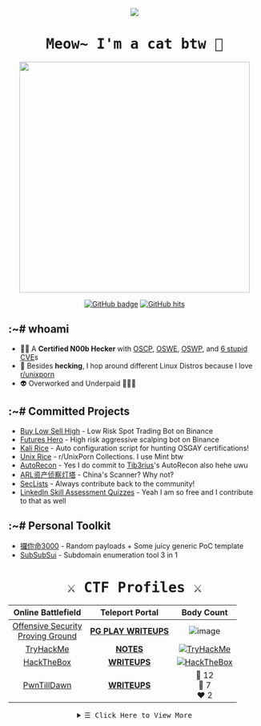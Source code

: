 <p align="center">
  <img src="kitten.png">
</p>

<h1 align="center">
  <samp>
    <b>
      Meow~ I'm a cat btw 🐾
    </b>
  </samp>
</h1>
  
<p align="center">
  <img src = "https://github-readme-stats.vercel.app/api?username=zyairelai&show_icons=true&hide_border=true&theme=graywhite&include_all_commits=true&count_private=true" width = 460>
</p>
<p align="center">
  <a href="https://github.com/zyairelai?tab=repositories" target="_blank">
    <img src="https://img.shields.io/github/followers/zyairelai?color=green&logo=Github" alt="GitHub badge" /></a>
  <a href="https://github.com/zyairelai" target="_blank"><img alt="GitHub hits" src="https://img.shields.io/github/last-commit/zyairelai/zyairelai?label=profile%20updated&style=flat-square"></a>
</p>

## :~# whoami
- 👨‍💻 A **Certified N00b Hecker** with [OSCP](https://www.credential.net/05bad733-22a5-43e8-ba50-6b7b15bd726d), [OSWE](https://www.credential.net/c3839081-e2ca-4049-a59e-b73432bd2c65), [OSWP](https://www.credential.net/158caa78-0c14-4e95-be3f-e1bd1f14e53c), and [6 stupid CVE](https://vuldb.com/?user.67401)s
- 🔮 Besides **hecking**, I hop around different Linux Distros because I love [r/unixporn](https://www.reddit.com/r/unixporn/)
- 👽 Overworked and Underpaid 🤘🏻😭

## :~# Committed Projects
- [Buy Low Sell High](https://github.com/zyairelai/buy-low-sell-high) - Low Risk Spot Trading Bot on Binance
- [Futures Hero](https://github.com/zyairelai/futures-hero) - High risk aggressive scalping bot on Binance
- [Kali Rice](https://github.com/zyairelai/kali-rice) - Auto configuration script for hunting OSGAY certifications!
- [Unix Rice](https://github.com/zyairelai/unix-rice) - r/UnixPorn Collections. I use Mint btw
- [AutoRecon](https://github.com/Tib3rius/AutoRecon) - Yes I do commit to [Tib3rius](https://github.com/Tib3rius)'s AutoRecon also hehe uwu
- [ARL资产侦察灯塔](https://github.com/zyairelai/ARL) - China's Scanner? Why not?
- [SecLists](https://github.com/danielmiessler/SecLists) - Always contribute back to the community!
- [LinkedIn Skill Assessment Quizzes](https://github.com/zyairelai/linkedin-skill-assessments-quizzes) - Yeah I am so free and I contribute to that as well

## :~# Personal Toolkit
- [攞你命3000](https://github.com/zyairelai/take-your-life-3000) - Random payloads + Some juicy generic PoC template 
- [SubSubSui](https://github.com/zyairelai/subsubsui) - Subdomain enumeration tool 3 in 1
  
<h1 align="center">
  <samp>
    <b>
       ⚔️ CTF Profiles ⚔️
    </b>
  </samp>
</h1>

<div align="center">
  
| Online Battlefield | Teleport Portal | Body Count | 
|:---:|:---:|:---:|
| [Offensive Security <br> Proving Ground](https://www.offensive-security.com/labs/) | [**PG PLAY WRITEUPS**](https://zyaire.notion.site/Proving-Grounds-Play-c1ad519dab414c9e94afcbf446dc1b39) | ![image](https://user-images.githubusercontent.com/49854907/208439295-e132f38b-fc1e-4a24-a654-2750071e8aa7.png) |
| [TryHackMe](https://tryhackme.com/p/Zyaire) | [**NOTES**](https://zyaire.notion.site/TryHackMe-a88bfec02bb8444f9c80a4a2a8c17a93) | <a href="https://tryhackme.com/p/Zyaire"><img src="https://tryhackme-badges.s3.amazonaws.com/Zyaire.png?0" alt="TryHackMe"></a> |
| [HackTheBox](https://app.hackthebox.com/profile/223593) | [**WRITEUPS**](https://zyaire.notion.site/Machines-9af09b80647448bd8a37da871bc7fecf) | <a href="https://www.hackthebox.eu/profile/223593"><img src="http://www.hackthebox.eu/badge/image/223593" alt="HackTheBox"></a> |
| [PwnTillDawn](https://online.pwntilldawn.com/Achievements/3175) | [**WRITEUPS**](https://zyaire.notion.site/PwnTillDawn-ad8f085a4a914bee9c62779d94896698) | 💚 12 <br> 🧡 7 <br> ❤️ 2 |
  
</div>

  <details>
  <summary  align="center">
    <samp align="center">
      &#9776; Click Here to View More
    </samp></summary> 
    
<h1 align="center">
  <samp>
    <b>
      🫵🏻🔞🍆💦😫💖✨ <br>
      心逍遥，行無忌；既潇洒，亦快意。<br>
      身如壬水向东流，志似天风不羁驰；<br>
      纵有世事若浪起，独行江山之外怡。<br>
      问世间何物最贵？唯逍遥。<br>
      🌊🌱🔥🪨⚙️ <br>
    </b>
  </samp>
</h1>


